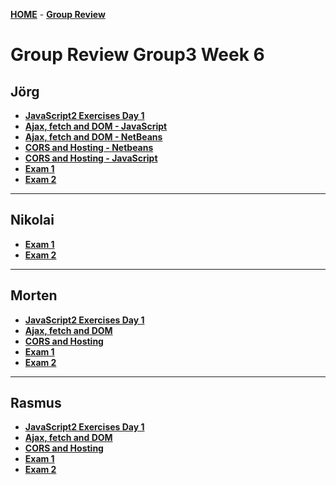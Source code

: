 [**HOME**](index.md) - [**Group Review**](groupreview.md)


# Group Review Group3 Week 6


## Jörg

* <a href="https://github.com/tysker/week6-Day1-Sem3-JavaScript2-ExercisesDay1" target="_blank">**JavaScript2 Exercises Day 1**</a>
* <a href="week-6-Day2-Sem3-Ajax-Fetch-Quotes-JavaScript" target="_blank">**Ajax, fetch and DOM - JavaScript**</a>
* <a href="https://github.com/tysker/week-6-Day2-Sem3-Ajax-Fetch-DOM-Netbeans">**Ajax, fetch and DOM - NetBeans**</a>
* <a href="https://github.com/tysker/week-6-Day3-Sem3-CORS-and-Hosting-Netbeans" target="_blank">**CORS and Hosting - Netbeans**</a>
* <a href="https://github.com/tysker/week-6-Day3-Sem3-CORS-and-Hosting-JavaScript" target="_blank">**CORS and Hosting - JavaScript**</a>
* <a href="https://github.com/tysker/week-6-Friday-Sem3-Exam1-JavaScript-DOM-AJAX-CORS-SVG" target="_blank">**Exam 1**</a>
* <a href="https://github.com/tysker/week-6-Friday-Sem3-Exam2-JavaScript-DOM-JSON-AJAX-JPA" target="_blank">**Exam 2**</a>

___


## Nikolai

* <a href="https://github.com/RPorse/ExamPrepJSSVG" target="_blank">**Exam 1**</a>
* <a href="https://github.com/RPorse/ExamPrepJS2" target="_blank">**Exam 2**</a>

___


## Morten
* <a href="" target="_blank">**JavaScript2 Exercises Day 1**</a>
* <a href="" target="_blank">**Ajax, fetch and DOM**</a>
* <a href="" target="_blank">**CORS and Hosting**</a>
* <a href="" target="_blank">**Exam 1**</a>
* <a href="" target="_blank">**Exam 2**</a>

___


## Rasmus
* <a href="" target="_blank">**JavaScript2 Exercises Day 1**</a>
* <a href="" target="_blank">**Ajax, fetch and DOM**</a>
* <a href="" target="_blank">**CORS and Hosting**</a>
* <a href="" target="_blank">**Exam 1**</a>
* <a href="" target="_blank">**Exam 2**</a>
